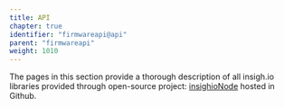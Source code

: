 ```yaml
---
title: API
chapter: true
identifier: "firmwareapi@api"
parent: "firmwareapi"
weight: 1010
---
```


The pages in this section provide a thorough description of all insigh.io libraries provided through open-source project: [insighioNode](https://github.com/insighio/insighioNode) hosted in Github.
